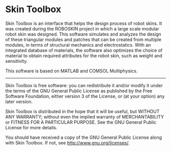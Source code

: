 Skin Toolbox
============

Skin Toolbox is an interface that helps the design process of robot skins.  It was created during the ROBOSKIN project
in which a large scale modular robot skin was designed.  This software simulates and analyzes the design of these
triangular modules and patches that can be created from multiple modules, in terms of structural mechanics and
electrostatics.  With an integrated database of materials, the software also optimizes the choice of material to obtain
required attributes for the robot skin, such as weight and sensitivity.

This software is based on MATLAB and COMSOL Multiphysics.

---

Skin Toolbox is free software: you can redistribute it and/or modify
it under the terms of the GNU General Public License as published by
the Free Software Foundation, either version 3 of the License, or
(at your option) any later version.

Skin Toolbox is distributed in the hope that it will be useful,
but WITHOUT ANY WARRANTY; without even the implied warranty of
MERCHANTABILITY or FITNESS FOR A PARTICULAR PURPOSE.  See the
GNU General Public License for more details.

You should have received a copy of the GNU General Public License
along with Skin Toolbox.  If not, see <http://www.gnu.org/licenses/>.
